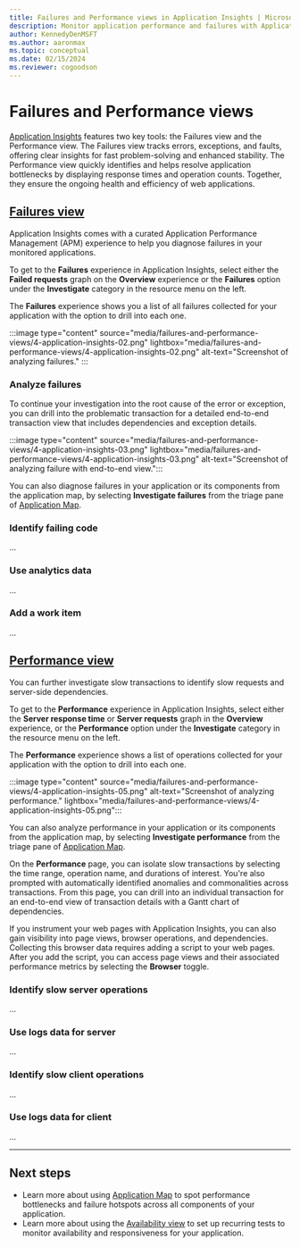 ```yaml
---
title: Failures and Performance views in Application Insights | Microsoft Docs
description: Monitor application performance and failures with Application Insights.
author: KennedyDenMSFT
ms.author: aaronmax
ms.topic: conceptual
ms.date: 02/15/2024
ms.reviewer: cogoodson 
---
```


# Failures and Performance views

[Application Insights](./app-insights-overview.md) features two key tools: the Failures view and the Performance view. The Failures view tracks errors, exceptions, and faults, offering clear insights for fast problem-solving and enhanced stability. The Performance view quickly identifies and helps resolve application bottlenecks by displaying response times and operation counts. Together, they ensure the ongoing health and efficiency of web applications.

## [Failures view](#tab/failures-view)

Application Insights comes with a curated Application Performance Management (APM) experience to help you diagnose failures in your monitored applications.

To get to the **Failures** experience in Application Insights, select either the **Failed requests** graph on the **Overview** experience or the **Failures** option under the **Investigate** category in the resource menu on the left.

<!-- need screenshot showing all ways to reach the Failures blade -->

The **Failures** experience shows you a list of all failures collected for your application with the option to drill into each one.

:::image type="content" source="media/failures-and-performance-views/4-application-insights-02.png" lightbox="media/failures-and-performance-views/4-application-insights-02.png" alt-text="Screenshot of analyzing failures." :::

### Analyze failures

To continue your investigation into the root cause of the error or exception, you can drill into the problematic transaction for a detailed end-to-end transaction view that includes dependencies and exception details.

:::image type="content" source="media/failures-and-performance-views/4-application-insights-03.png" lightbox="media/failures-and-performance-views/4-application-insights-03.png" alt-text="Screenshot of analyzing failure with end-to-end view.":::

You can also diagnose failures in your application or its components from the application map, by selecting **Investigate failures** from the triage pane of [Application Map](app-map.md).

### Identify failing code

...

### Use analytics data

...

### Add a work item

...

## [Performance view](#tab/performance-view)

You can further investigate slow transactions to identify slow requests and server-side dependencies.

To get to the **Performance** experience in Application Insights, select either the **Server response time** or **Server requests** graph in the **Overview** experience, or the **Performance** option under the **Investigate** category in the resource menu on the left.

<!-- need screenshot showing all ways to reach the Performance blade -->

The **Performance** experience shows a list of operations collected for your application with the option to drill into each one.

:::image type="content" source="media/failures-and-performance-views/4-application-insights-05.png" alt-text="Screenshot of analyzing performance." lightbox="media/failures-and-performance-views/4-application-insights-05.png":::

You can also analyze performance in your application or its components from the application map, by selecting **Investigate performance** from the triage pane of [Application Map](app-map.md).

On the **Performance** page, you can isolate slow transactions by selecting the time range, operation name, and durations of interest. You're also prompted with automatically identified anomalies and commonalities across transactions. From this page, you can drill into an individual transaction for an end-to-end view of transaction details with a Gantt chart of dependencies.

If you instrument your web pages with Application Insights, you can also gain visibility into page views, browser operations, and dependencies. Collecting this browser data requires adding a script to your web pages. After you add the script, you can access page views and their associated performance metrics by selecting the **Browser** toggle.

### Identify slow server operations

...

### Use logs data for server

...

### Identify slow client operations

...

### Use logs data for client

...

---

## Next steps

* Learn more about using [Application Map](app-map.md) to spot performance bottlenecks and failure hotspots across all components of your application.
* Learn more about using the [Availability view](availability-overview.md) to set up recurring tests to monitor availability and responsiveness for your application.
